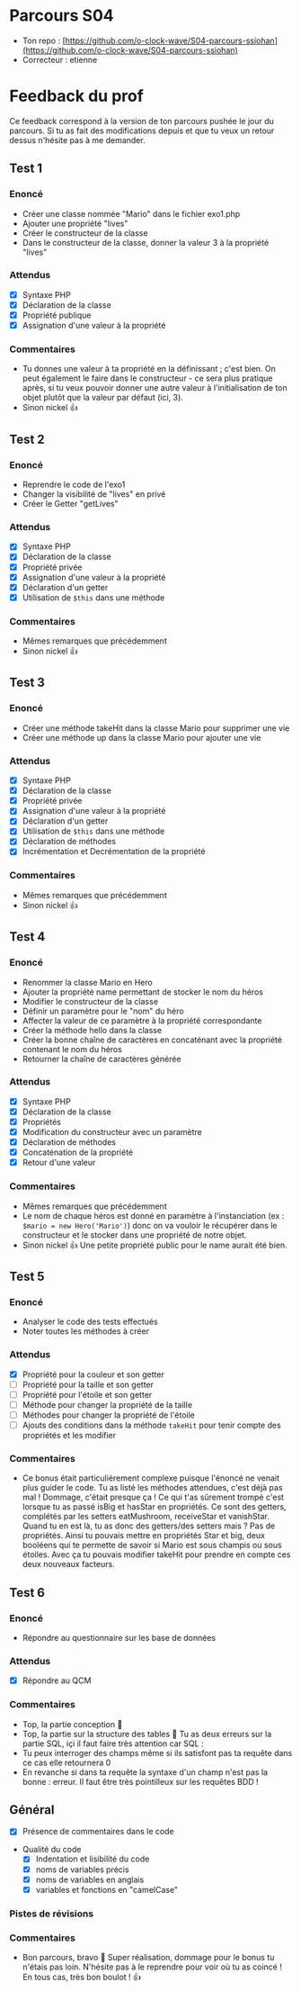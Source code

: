 # Parcours S04
- Ton repo : [https://github.com/o-clock-wave/S04-parcours-ssiohan](https://github.com/o-clock-wave/S04-parcours-ssiohan)
- Correcteur : etienne

# Feedback du prof

Ce feedback correspond à la version de ton parcours pushée le jour du parcours. Si tu as fait des modifications depuis et que tu veux un retour dessus n'hésite pas à me demander.

## Test 1

### Enoncé

- Créer une classe nommée "Mario" dans le fichier exo1.php
- Ajouter une propriété "lives"
- Créer le constructeur de la classe
- Dans le constructeur de la classe, donner la valeur 3 à la propriété "lives"

### Attendus

- [x] Syntaxe PHP
- [x] Déclaration de la classe
- [x] Propriété publique
- [x] Assignation d'une valeur à la propriété

### Commentaires

- Tu donnes une valeur à ta propriété en la définissant ; c'est bien. On peut également le faire dans le constructeur - ce sera plus pratique après, si tu veux pouvoir donner une autre valeur à l'initialisation de ton objet plutôt que la valeur par défaut (ici, 3).
- Sinon nickel :thumbsup:

## Test 2

### Enoncé

- Reprendre le code de l'exo1
- Changer la visibilité de "lives" en privé
- Créer le Getter "getLives"

### Attendus

- [x] Syntaxe PHP
- [x] Déclaration de la classe
- [x] Propriété privée
- [x] Assignation d'une valeur à la propriété
- [x] Déclaration d'un getter
- [x] Utilisation de `$this` dans une méthode

### Commentaires

- Mêmes remarques que précédemment
- Sinon nickel :thumbsup:

## Test 3

### Enoncé

- Créer une méthode takeHit dans la classe Mario pour supprimer une vie
- Créer une méthode up dans la classe Mario pour ajouter une vie

### Attendus

- [x] Syntaxe PHP
- [x] Déclaration de la classe
- [x] Propriété privée
- [x] Assignation d'une valeur à la propriété
- [x] Déclaration d'un getter
- [x] Utilisation de `$this` dans une méthode
- [x] Déclaration de méthodes
- [x] Incrémentation et Decrémentation de la propriété

### Commentaires

- Mêmes remarques que précédemment
- Sinon nickel :thumbsup:

## Test 4

### Enoncé


- Renommer la classe Mario en Hero
- Ajouter la propriété name permettant de stocker le nom du héros
- Modifier le constructeur de la classe
- Définir un paramètre pour le "nom" du héro
- Affecter la valeur de ce paramètre à la propriété correspondante
- Créer la méthode hello dans la classe
- Créer la bonne chaîne de caractères en concaténant avec la propriété contenant le nom du héros
- Retourner la chaîne de caractères générée

### Attendus

- [x] Syntaxe PHP
- [x] Déclaration de la classe
- [x] Propriétés
- [x] Modification du constructeur avec un paramètre
- [x] Déclaration de méthodes
- [x] Concaténation de la propriété
- [x] Retour d'une valeur

### Commentaires

- Mêmes remarques que précédemment
- Le nom de chaque héros est donné en paramètre à l'instanciation (ex : `$mario = new Hero('Mario')`) donc on va vouloir le récupérer dans le constructeur et le stocker dans une propriété de notre objet.
- Sinon nickel :thumbsup:
Une petite propriété public pour le name aurait été bien.

## Test 5

### Enoncé

- Analyser le code des tests effectués
- Noter toutes les méthodes à créer

### Attendus

- [x] Propriété pour la couleur et son getter
- [ ] Propriété pour la taille et son getter
- [ ] Propriété pour l'étoile et son getter
- [ ] Méthode pour changer la propriété de la taille
- [ ] Méthodes pour changer la propriété de l'étoile
- [ ] Ajouts des conditions dans la méthode `takeHit` pour tenir compte des propriétés et les modifier

### Commentaires

- Ce bonus était particulièrement complexe puisque l'énoncé ne venait plus guider le code. Tu as listé les méthodes attendues, c'est déjà pas mal !
Dommage, c'était presque ça ! Ce qui t'as sûrement trompé c'est lorsque tu as passé isBig et hasStar en propriétés. Ce sont des getters, complétés par les setters eatMushroom, receiveStar et vanishStar. Quand tu en est là, tu as donc des getters/des setters mais ? Pas de propriétés. 
Ainsi tu pouvais mettre en propriétés Star et big, deux booléens qui te permette de savoir si Mario est sous champis ou sous étoiles. Avec ça tu pouvais modifier takeHit pour prendre en compte ces deux nouveaux facteurs. 

## Test 6

### Enoncé

- Répondre au questionnaire sur les base de données

### Attendus

- [x] Répondre au QCM

### Commentaires

- Top, la partie conception :clap:
- Top, la partie sur la structure des tables :clap:
Tu as deux erreurs sur la partie SQL, içi il faut faire très attention car SQL : 
- Tu peux interroger des champs même si ils satisfont pas ta requête dans ce cas elle retournera 0
- En revanche si dans ta requête la syntaxe d'un champ n'est pas la bonne : erreur.
Il faut être très pointilleux sur les requêtes BDD !

## Général

- [x] Présence de commentaires dans le code
- Qualité du code
  - [x] Indentation et lisibilité du code
  - [x] noms de variables précis
  - [x] noms de variables en anglais
  - [x] variables et fonctions en "camelCase"

### Pistes de révisions


### Commentaires

- Bon parcours, bravo :clap:
Super réalisation, dommage pour le bonus tu n'étais pas loin. N'hésite pas à le reprendre pour voir où tu as coincé ! 
En tous cas, très bon boulot ! :thumbsup: